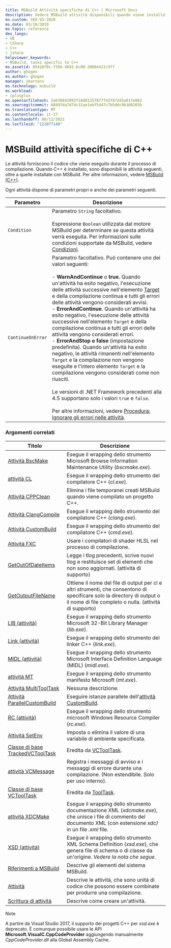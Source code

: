 ```yaml
---
title: MSBuild Attività specifiche di C++ | Microsoft Docs
description: Vedere MSBuild attività disponibili quando viene installato C++, che MSBuild durante la compilazione di codice C++.
ms.custom: SEO-VS-2020
ms.date: 03/10/2019
ms.topic: reference
dev_langs:
- VB
- CSharp
- C++
- jsharp
helpviewer_keywords:
- MSBuild, tasks specific to C++
ms.assetid: 05410f0c-7356-4692-bc00-20664421c9ff
author: ghogen
ms.author: ghogen
manager: jmartens
ms.technology: msbuild
ms.workload:
- cplusplus
ms.openlocfilehash: 2a630842092f18d81257877742f872d3a01fe862
ms.sourcegitcommit: 68897da7d74c31ae1ebf5d47c7b5ddc9b108265b
ms.translationtype: MT
ms.contentlocale: it-IT
ms.lasthandoff: 08/13/2021
ms.locfileid: "122077140"
---
```

# <a name="msbuild-tasks-specific-to-c"></a>MSBuild attività specifiche di C++

Le attività forniscono il codice che viene eseguito durante il processo di compilazione. Quando C++ è installato, sono disponibili le attività seguenti, oltre a quelle installate con MSBuild. Per altre informazioni, vedere [MSBuild (C++)](/cpp/build/msbuild-visual-cpp-overview).

 Ogni attività dispone di parametri propri e anche dei parametri seguenti.

| Parametro | Descrizione |
|-------------------| - |
| `Condition` | Parametro `String` facoltativo.<br /><br /> Espressione `Boolean` utilizzata dal motore MSBuild per determinare se questa attività verrà eseguita. Per informazioni sulle condizioni supportate da MSBuild, vedere [Condizioni](../msbuild/msbuild-conditions.md). |
| `ContinueOnError` | Parametro facoltativo. Può contenere uno dei valori seguenti:<br /><br /> -   **WarnAndContinue** o **true.** Quando un'attività ha esito negativo, l'esecuzione delle attività successive nell'elemento [Target](../msbuild/target-element-msbuild.md) e della compilazione continua e tutti gli errori delle attività vengono considerati avvisi.<br />-   **ErrorAndContinue**. Quando un'attività ha esito negativo, l'esecuzione delle attività successive nell'elemento `Target` e della compilazione continua e tutti gli errori delle attività vengono considerati errori.<br />-   **ErrorAndStop o** **false** (impostazione predefinita). Quando un'attività ha esito negativo, le attività rimanenti nell'elemento `Target` e la compilazione non vengono eseguite e l'intero elemento `Target` e la compilazione vengono considerati come non riusciti.<br /><br /> Le versioni di .NET Framework precedenti alla 4.5 supportano solo i valori `true` e `false`.<br /><br /> Per altre informazioni, vedere [Procedura: Ignorare gli errori nelle attività](../msbuild/how-to-ignore-errors-in-tasks.md). |

### <a name="related-topics"></a>Argomenti correlati

|Titolo|Descrizione|
|-----------|-----------------|
|[Attività BscMake](../msbuild/bscmake-task.md)|Esegue il wrapping dello strumento Microsoft Browse Information Maintenance Utility (*bscmake.exe*).|
|[attività CL](../msbuild/cl-task.md)|Esegue il wrapping dello strumento del compilatore C++ (*cl.exe*).|
|[Attività CPPClean](../msbuild/cppclean-task.md)|Elimina i file temporanei creati MSBuild quando viene compilato un progetto C++.|
|[Attività ClangCompile](../msbuild/clangcompile-task.md)|Esegue il wrapping dello strumento del compilatore C++ (*clang.exe*).|
|[Attività CustomBuild](../msbuild/custombuild-task.md)|Esegue il wrapping dello strumento del compilatore C++ (*cmd.exe*).|
|[Attività FXC](../msbuild/fxc-task.md)|Usare i compilatori di shader HLSL nel processo di compilazione.|
|[GetOutOfDateItems](../msbuild/getoutofdateitems-task.md)|Legge i tlog precedenti, scrive nuovi tlog e restituisce set di elementi che non sono aggiornati. (attività di supporto)|
|[GetOutputFileName](../msbuild/getoutputfilename-task.md)|Ottiene il nome del file di output per cl e altri strumenti, che consentono di specificare solo la directory di output o il nome di file completo o nulla. (attività di supporto)|
|[LIB (attività)](../msbuild/lib-task.md)|Esegue il wrapping dello strumento Microsoft 32-Bit Library Manager (*lib.exe*).|
|[Link (attività)](../msbuild/link-task.md)|Esegue il wrapping dello strumento del linker C++ (*link.exe*).|
|[MIDL (attività)](../msbuild/midl-task.md)|Esegue il wrapping dello strumento Microsoft Interface Definition Language (MIDL) (*midl.exe*).|
|[attività MT](../msbuild/mt-task.md)|Esegue il wrapping dello strumento manifesto Microsoft (*mt.exe*).|
|[Attività MultiToolTask](../msbuild/multitooltask-task.md)|Nessuna descrizione.|
|[Attività ParallelCustomBuild](../msbuild/parallelcustombuild-task.md)|Eseguire istanze parallele dell'[attività CustomBuild](../msbuild/custombuild-task.md).|
|[RC (attività)](../msbuild/rc-task.md)|Esegue il wrapping dello strumento microsoft Windows Resource Compiler (*rc.exe*).|
|[Attività SetEnv](../msbuild/setenv-task.md)|Imposta o elimina il valore di una variabile di ambiente specificata.|
|[Classe di base TrackedVCToolTask](../msbuild/trackedvctooltask-base-class.md)|Eredita da [VCToolTask](../msbuild/vctooltask-base-class.md).|
|[attività VCMessage](../msbuild/vcmessage-task.md)|Registra i messaggi di avviso e i messaggi di errore durante una compilazione. (Non estendibile. Solo per uso interno).|
|[Classe di base VCToolTask](../msbuild/vctooltask-base-class.md)|Eredita da [ToolTask](/dotnet/api/microsoft.build.utilities.tooltask).|
|[attività XDCMake](../msbuild/xdcmake-task.md)|Esegue il wrapping dello strumento documentazione XML (*xdcmake.exe*), che unisce i file di commento del documento XML (con estensione *xdc)* in un file *.xml* file.|
|[XSD (attività)](../msbuild/xsd-task.md)|Esegue il wrapping dello strumento XML Schema Definition (*xsd.exe*), che genera file di schema o di classe da un'origine. *Vedere la nota che segue.*|
|[Riferimenti a MSBuild](../msbuild/msbuild-reference.md)|Descrive gli elementi del sistema MSBuild.|
|[Attività](../msbuild/msbuild-tasks.md)|Descrive le attività, che sono unità di codice che possono essere combinate per produrre una compilazione.|
|[Scrittura di attività](../msbuild/task-writing.md)|Descrive come creare un'attività.|

> [!NOTE]
> A partire da Visual Studio 2017, il supporto dei progetti C++ per *xsd.exe* è deprecato. È comunque possibile usare le API **Microsoft.VisualC.CppCodeProvider** aggiungendo manualmente *CppCodeProvider.dll* alla Global Assembly Cache.
